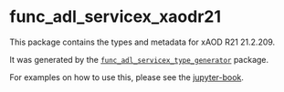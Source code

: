 # func_adl_servicex_xaodr21

This package contains the types and metadata for xAOD R21 21.2.209.

It was generated by the [`func_adl_servicex_type_generator`](https://github.com/gordonwatts/func_adl_servicex_type_generator) package.

For examples on how to use this, please see the [jupyter-book](https://gordonwatts.github.io/xaod_usage).
